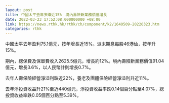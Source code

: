 ```yaml
---
layout: post
title: 中國太平去年多賺近15%　境內壽險新業務價值增長
date: 2022-03-23 17:52:08.000000000 +08:00
link: https://news.rthk.hk/rthk/ch/component/k2/1640509-20220323.htm
categories: rthk
---
```


中國太平去年盈利75.1億元，按年增長近15%。派末期息每股46港仙，按年升15%。

期內，總保費及保單費收入2625.5億元，增長約12%。境內壽險新業務價值91.04億元，增長3.6%，以人民幣計則增長0.7%。

去年人壽保險經營淨溢利跌近22%，養老及團體保險經營淨溢利升近11%。

去年淨投資收益升21%至近440億元，淨投資收益率跌0.14個百分點至4.07%，總投資收益率跌0.05個百分點至5.39%。
